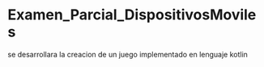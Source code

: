 # Examen_Parcial_DispositivosMoviles
se desarrollara la creacion de un juego implementado en lenguaje kotlin 
